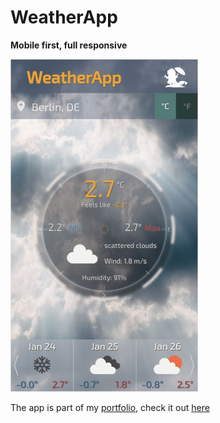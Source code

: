 
# WeatherApp

**Mobile first, full responsive**

[<img width="300px" src="https://raw.githubusercontent.com/ocbtec/portfolio/master/img/weather-app.jpg">](https://ocbtec.github.io/weather-app)

The app is part of my [portfolio](https://ocbtec.github.io/portfolio), check it out [here](https://ocbtec.github.io/weather-app)
